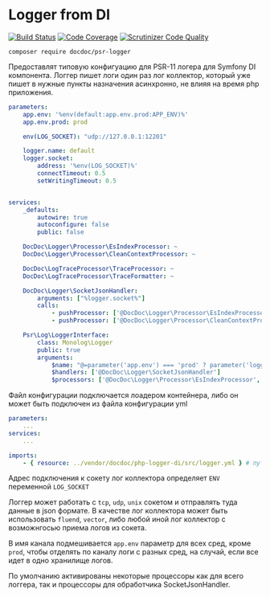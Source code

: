 # Logger from DI

[![Build Status](https://travis-ci.org/DocDoc-team/php-logger-di.svg?branch=main)](https://travis-ci.org/DocDoc-team/php-logger-di)
[![Code Coverage](https://scrutinizer-ci.com/g/DocDoc-team/php-logger-di/badges/coverage.png?b=main)](https://scrutinizer-ci.com/g/DocDoc-team/php-logger-di/?branch=main)
[![Scrutinizer Code Quality](https://scrutinizer-ci.com/g/DocDoc-team/php-logger-di/badges/quality-score.png?b=main)](https://scrutinizer-ci.com/g/DocDoc-team/php-logger-di/?branch=main)


`composer require docdoc/psr-logger`

Предоставлят типовую конфигуацию для PSR-11 логера для Symfony DI компонента.
Логгер пишет логи один раз лог коллектор, который уже пишет в нужные пункты назначения асинхронно, не влияя на время php приложения.


```yaml
parameters:
    app.env: '%env(default:app.env.prod:APP_ENV)%'
    app.env.prod: prod

    env(LOG_SOCKET): "udp://127.0.0.1:12201"

    logger.name: default
    logger.socket:
        address: '%env(LOG_SOCKET)%'
        connectTimeout: 0.5
        setWritingTimeout: 0.5


services:
    _defaults:
        autowire: true
        autoconfigure: false
        public: false

    DocDoc\Logger\Processor\EsIndexProcessor: ~
    DocDoc\Logger\Processor\CleanContextProcessor: ~

    DocDoc\LogTraceProcessor\TraceProcessor: ~
    DocDoc\LogTraceProcessor\TraceFormatter: ~

    DocDoc\Logger\SocketJsonHandler:
        arguments: ["%logger.socket%"]
        calls:
            - pushProcessor: ['@DocDoc\Logger\Processor\EsIndexProcessor']
            - pushProcessor: ['@DocDoc\Logger\Processor\CleanContextProcessor']

    Psr\Log\LoggerInterface:
        class: Monolog\Logger
        public: true
        arguments:
            $name: "@=parameter('app.env') === 'prod' ? parameter('logger.name') : parameter('app.env')~' '~parameter('logger.name')"
            $handlers: ['@DocDoc\Logger\SocketJsonHandler']
            $processors: ['@DocDoc\Logger\Processor\EsIndexProcessor', '@DocDoc\LogTraceProcessor\TraceProcessor']
```

Файл конфигурации подключается лоадером контейнера, либо он может быть подключен из файла конфигурации yml
```yaml
parameters:
    ...
services:
    ...

imports:
    - { resource: ../vendor/docdoc/php-logger-di/src/logger.yml } # путь до папки vendor относительно файла кофнига di
```

Адрес подключения к сокету лог коллектора определяет `ENV` переменной `LOG_SOCKET`

Логгер может работать с `tcp`, `udp`, `unix` сокетом и отправлять туда данные в json формате. В качестве лог коллектора может быть использовать `fluend`, `vector`, либо любой иной лог коллектор с возможнгосью приема логов из сокета.

В имя канала подмешивается `app.env` параметр для всех сред, кроме `prod`, чтобы отделять по каналу логи с разных сред, на случай, если все идет в одно хранилище логов. 

По умолчанию активированы некоторые процессоры как для всего логгера, так и процессоры для обработчика SocketJsonHandler.
